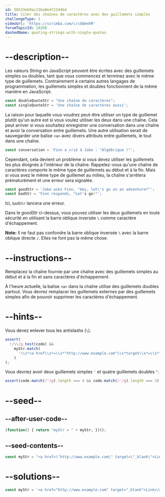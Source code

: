 ```yaml
---
id: 56533eb9ac21ba0edf2244b4
title: Citer des chaînes de caractères avec des guillemets simples
challengeType: 1
videoUrl: 'https://scrimba.com/c/cbQmnhM'
forumTopicId: 18260
dashedName: quoting-strings-with-single-quotes
---
```


# --description--

Les valeurs <dfn>String</dfn> en JavaScript peuvent être écrites avec des guillemets simples ou doubles, tant que vous commencez et terminez avec le même type de guillemets. Contrairement à certains autres langages de programmation, les guillemets simples et doubles fonctionnent de la même manière en JavaScript. 

```js
const doubleQuoteStr = "Une chaîne de caractères"; 
const singleQuoteStr = 'Une chaîne de caractères aussi';
```

La raison pour laquelle vous voudrez peut-être utiliser un type de guillemet plutôt qu'un autre est si vous voulez utiliser les deux dans une chaîne. Cela peut arriver si vous souhaitez enregistrer une conversation dans une chaîne et avoir la conversation entre guillemets. Une autre utilisation serait de sauvegarder une balise `<a>` avec divers attributs entre guillemets, le tout dans une chaîne.

```js
const conversation = 'Finn a crié à Jake : "Algébrique !"';
```

Cependant, cela devient un problème si vous devez utiliser les guillemets les plus éloignés à l'intérieur de la chaîne. Rappelez-vous qu'une chaîne de caractères comporte le même type de guillemets au début et à la fin. Mais si vous avez le même type de guillemet au milieu, la chaîne s'arrêtera prématurément et une erreur sera signalée.

```js
const goodStr = 'Jake asks Finn, "Hey, let\'s go on an adventure?"'; 
const badStr = 'Finn responds, "Let's go!"';
```

Ici, `badStr` lancera une erreur.

Dans le <dfn>goodStr</dfn> ci-dessus, vous pouvez utiliser les deux guillemets en toute sécurité en utilisant la barre oblique inversée `\` comme caractère d'échappement.

**Note:** Il ne faut pas confondre la barre oblique inversée `\` avec la barre oblique directe `/`. Elles ne font pas la même chose.

# --instructions--

Remplacez la chaîne fournie par une chaîne avec des guillemets simples au début et à la fin et sans caractères d'échappement.

À l'heure actuelle, la balise `<a>` dans la chaîne utilise des guillemets doubles partout. Vous devrez remplacer les guillemets externes par des guillemets simples afin de pouvoir supprimer les caractères d'échappement.

# --hints--

Vous devez enlever tous les antislashs (`\`).

```js
assert(
  !/\\/g.test(code) &&
    myStr.match(
      '\\s*<a href\\s*=\\s*"http://www.example.com"\\s*target\\s*=\\s*"_blank">\\s*Link\\s*</a>\\s*'
    )
);
```

Vous devriez avoir deux guillemets simples `'` et quatre guillemets doubles `"`.

```js
assert(code.match(/"/g).length === 4 && code.match(/'/g).length === 2);
```

# --seed--

## --after-user-code--

```js
(function() { return "myStr = " + myStr; })();
```

## --seed-contents--

```js
const myStr = "<a href=\"http://www.example.com\" target=\"_blank\">Link</a>";
```

# --solutions--

```js
const myStr = '<a href="http://www.example.com" target="_blank">Link</a>';
```
